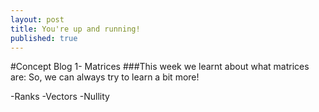 ```yaml
---
layout: post
title: You're up and running!
published: true
---
```

#Concept Blog 1- Matrices 
###This week we learnt about what matrices are: So, we can always try to learn a bit more!

-Ranks
-Vectors
-Nullity
